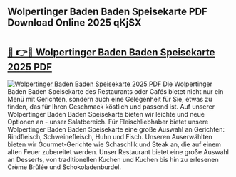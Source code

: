 ## Wolpertinger Baden Baden Speisekarte PDF Download Online 2025 qKjSX

# <h2><a href="http://gca98l.nevu.top/?p=Wolpertinger+Baden+Baden+Speisekarte">🔗 👉🔴 Wolpertinger Baden Baden Speisekarte 2025 PDF</a></h2>

[![Wolpertinger Baden Baden Speisekarte 2025 PDF](https://i.imgur.com/dBaPXMq.png)](http://gca98l.nevu.top/?p=Wolpertinger+Baden+Baden+Speisekarte)
Die Wolpertinger Baden Baden Speisekarte des Restaurants oder Cafés bietet nicht nur ein Menü mit Gerichten, sondern auch eine Gelegenheit für Sie, etwas zu finden, das für Ihren Geschmack köstlich und passend ist. Auf unserer Wolpertinger Baden Baden Speisekarte bieten wir leichte und neue Optionen an - unser Salatbereich. Für Fleischliebhaber bietet unsere Wolpertinger Baden Baden Speisekarte eine große Auswahl an Gerichten: Rindfleisch, Schweinefleisch, Huhn und Fisch. Unseren Auserwählten bieten wir Gourmet-Gerichte wie Schaschlik und Steak an, die auf einem alten Feuer zubereitet werden. Unser Restaurant bietet eine große Auswahl an Desserts, von traditionellen Kuchen und Kuchen bis hin zu erlesenen Crème Brûlée und Schokoladenburdel.

